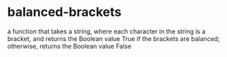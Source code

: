 # balanced-brackets
a function that takes a string, where each character in the string is a bracket, and returns the Boolean value True if the brackets are balanced; otherwise, returns the Boolean value False
